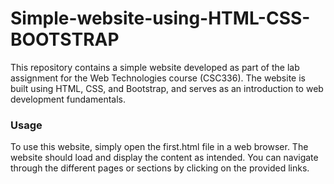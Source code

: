 # Simple-website-using-HTML-CSS-BOOTSTRAP
<p>This repository contains a simple website developed as part of the lab assignment for the Web Technologies course (CSC336). The website is built using HTML, CSS, and Bootstrap, and serves as an introduction to web development fundamentals.
  </p>
<h3> Usage </h4>
<p>To use this website, simply open the first.html file in a web browser. The website should load and display the content as intended. You can navigate through the different pages or sections by clicking on the provided links.</p>
